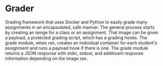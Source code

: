 # Grader
Grading framework that uses Docker and Python to easily grade many assignments in an encapsulated, safe manner. The general process starts by creating an iamge for a class or an assignment. That image can be given a payload, a protected grading script, which has a grading hooks. The grade module, when ran, creates an individual container for each student's assignment and runs a payload hook if there is one. The grade module returns a JSON response with stdin, stdout, and additioanl response information depending on the image ran.
